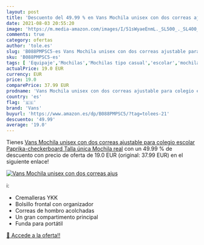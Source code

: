 ```yaml
---
layout: post
title: 'Descuento del 49.99 % en Vans Mochila unisex con dos correas ajus'
date: 2021-08-03 20:55:20
image: 'https://m.media-amazon.com/images/I/51sWyaeEnmL._SL500_._SL400_.jpg'
comments: true
category: ofertas
author: 'tole.es'
slug: 'B088PMPSC5-es Vans Mochila unisex con dos correas ajustable para colegio...'
sku: 'B088PMPSC5-es'
tags: [ 'Equipaje','Mochilas','Mochilas tipo casual','escolar','mochila','unisex','vans', ]
actualPrice: 19.0 EUR
currency: EUR
price: 19.0
comparePrice: 37.99 EUR
prodname: 'Vans Mochila unisex con dos correas ajustable para colegio escolar  Paprika-checkerboard  Talla única  Mochila real'
country: 'es'
flag: '🇪🇸'
brand: 'Vans'
buyurl: 'https://www.amazon.es/dp/B088PMPSC5/?tag=tolees-21'
descuento: '49.99'
average: '19.0'
---
```


Tienes [Vans Mochila unisex con dos correas ajustable para colegio escolar  Paprika-checkerboard  Talla única  Mochila real](https://www.amazon.es/dp/B088PMPSC5/?tag=tolees-21) con un 49.99 % de descuento con precio de oferta de 19.0 EUR (original: 37.99 EUR) en el siguiente enlace!

[![Vans Mochila unisex con dos correas ajus](https://m.media-amazon.com/images/I/51sWyaeEnmL._SL500_._SL400_.jpg)](https://www.amazon.es/dp/B088PMPSC5/?tag=tolees-21)

ℹ️:

- Cremalleras YKK
- Bolsillo frontal con organizador
- Correas de hombro acolchadas
- Un gran compartimento principal
- Funda para portátil

[🛒 Accede a la oferta!!](https://www.amazon.es/dp/B088PMPSC5/?tag=tolees-21)
